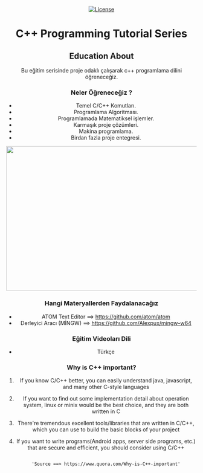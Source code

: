 <center> 
<p><a href="https://github.com/remoteman/c-programming-education/blob/master/LICENSE" rel="nofollow"><img src="https://camo.githubusercontent.com/3ccf4c50a1576b0dd30b286717451fa56b783512/68747470733a2f2f696d672e736869656c64732e696f2f62616467652f4c6963656e73652d4d49542d79656c6c6f772e737667" alt="License" style="max-width:100%;"></a></p>


# C++ Programming Tutorial Series

## Education About

Bu eğitim serisinde proje odaklı çalışarak c++ programlama dilini öğreneceğiz.

### Neler Öğreneceğiz ?

- Temel C/C++ Komutları.
- Programlama Algoritması.
- Programlamada Matematiksel işlemler.
- Karmaşık proje çözümleri.
- Makina programlama.
- Birdan fazla proje entegresi.

<img src="https://i.hizliresim.com/LbAYyZ.png" width="575" height="383"> 

### Hangi Materyallerden Faydalanacağız

- ATOM Text Editor ==> https://github.com/atom/atom
- Derleyici Aracı (MİNGW) ==> https://github.com/Alexpux/mingw-w64

### Eğitim Videoları Dili

- Türkçe

### Why is C++ important?

1. If you know C/C++ better, you can easily understand java, javascript, and many other C-style languages
2. If you want to find out some implementation detail about operation system, linux or minix would be the best choice, and they are both written in C
3. There're tremendous excellent tools/libraries that are written in C/C++, which you can use to build the basic blocks of your project
4. If you want to write programs(Android apps, server side programs, etc.) that are secure and efficient, you should consider using C/C++

                                                                                 'Source ==> https://www.quora.com/Why-is-C++-important'
</center>
                                                                                   












